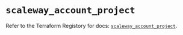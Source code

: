 # `scaleway_account_project`

Refer to the Terraform Registory for docs: [`scaleway_account_project`](https://registry.terraform.io/providers/scaleway/scaleway/2.28.0/docs/resources/account_project).
